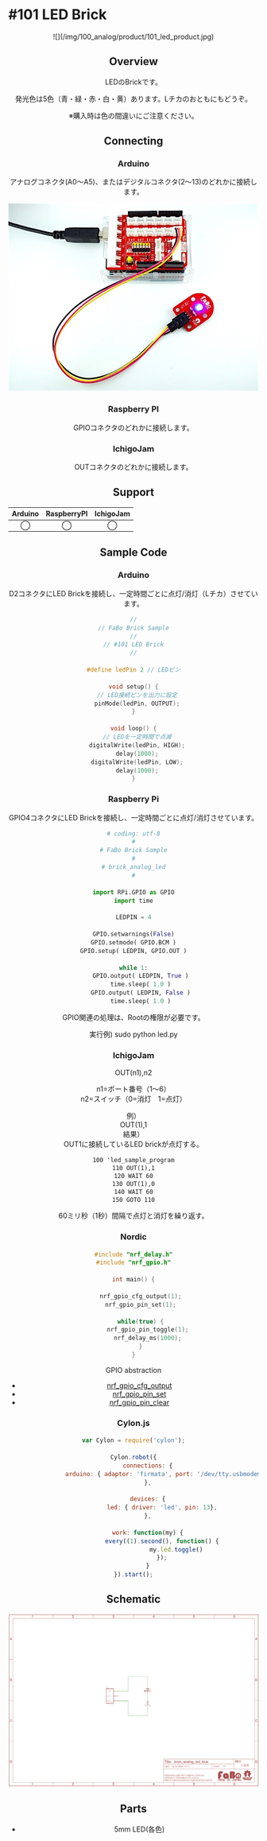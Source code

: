 # #101 LED Brick

<center>![](/img/100_analog/product/101_led_product.jpg)
<!--COLORME-->

## Overview
LEDのBrickです。

発光色は5色（青・緑・赤・白・黄）あります。Lチカのおともにもどうぞ。

※購入時は色の間違いにご注意ください。

## Connecting
### Arduino
アナログコネクタ(A0〜A5)、またはデジタルコネクタ(2〜13)のどれかに接続します。

![](/img/100_analog/connect/101_led_connect.jpg)

### Raspberry PI
GPIOコネクタのどれかに接続します。

### IchigoJam
OUTコネクタのどれかに接続します。


## Support
|Arduino|RaspberryPI|IchigoJam|
|:--:|:--:|:--:|
|◯|◯|◯|

## Sample Code
### Arduino
D2コネクタにLED Brickを接続し、一定時間ごとに点灯/消灯（Lチカ）させています。
```c
//
// FaBo Brick Sample
//
// #101 LED Brick
//

#define ledPin 2 // LEDピン

void setup() {
  // LED接続ピンを出力に設定
  pinMode(ledPin, OUTPUT);
}

void loop() {
  // LEDを一定時間で点滅
  digitalWrite(ledPin, HIGH);
  delay(1000);
  digitalWrite(ledPin, LOW);
  delay(1000);
}
```

### Raspberry Pi
GPIO4コネクタにLED Brickを接続し、一定時間ごとに点灯/消灯させています。
```python
# coding: utf-8
#
# FaBo Brick Sample
#
# brick_analog_led
#

import RPi.GPIO as GPIO
import time

LEDPIN = 4

GPIO.setwarnings(False)
GPIO.setmode( GPIO.BCM )
GPIO.setup( LEDPIN, GPIO.OUT )

while 1:
	GPIO.output( LEDPIN, True )
	time.sleep( 1.0 )
	GPIO.output( LEDPIN, False )
	time.sleep( 1.0 )
```
GPIO関連の処理は、Rootの権限が必要です。

実行例)
    sudo python led.py
 
### IchigoJam

OUT(n1),n2

n1=ポート番号（1〜6）<br>
n2=スイッチ（0=消灯　1=点灯）

例）<br>
OUT(1),1<br>
結果）<br>
OUT1に接続しているLED brickが点灯する。

```basic
100 'led_sample_program
110 OUT(1),1
120 WAIT 60
130 OUT(1),0
140 WAIT 60
150 GOTO 110
```
60ミリ秒（1秒）間隔で点灯と消灯を繰り返す。

### Nordic

```c
#include "nrf_delay.h"
#include "nrf_gpio.h"

int main() {

    nrf_gpio_cfg_output(1);
    nrf_gpio_pin_set(1);

    while(true) {
        nrf_gpio_pin_toggle(1);
        nrf_delay_ms(1000);
    }
}

```
GPIO abstraction
* [nrf_gpio_cfg_output](http://infocenter.nordicsemi.com/index.jsp?topic=%2Fcom.nordic.infocenter.sdk51.v10.0.0%2Fgroup__nrf__gpio.html&resultof=%22nrf_gpio_cfg_output%22%20)
* [nrf_gpio_pin_set](http://infocenter.nordicsemi.com/index.jsp?topic=%2Fcom.nordic.infocenter.sdk51.v10.0.0%2Fgroup__nrf__gpio.html&resultof=%22nrf_gpio_cfg_output%22%20)
* [nrf_gpio_pin_clear](http://infocenter.nordicsemi.com/index.jsp?topic=%2Fcom.nordic.infocenter.sdk51.v10.0.0%2Fgroup__nrf__gpio.html&resultof=%22nrf_gpio_cfg_output%22%20)

### Cylon.js

```js
var Cylon = require('cylon');

Cylon.robot({
        connections: {
                arduino: { adaptor: 'firmata', port: '/dev/tty.usbmodem1411' }
        },

        devices: {
                led: { driver: 'led', pin: 13},
        },

        work: function(my) {
                every((1).second(), function() {
                        my.led.toggle()
                });
        }
}).start();
```

## Schematic
![](/img/100_analog/schematic/101_led_schematic.png)

## Parts
- 5mm LED(各色)
